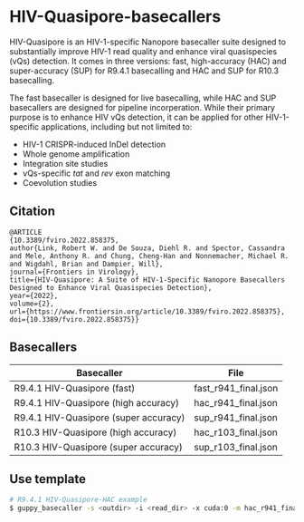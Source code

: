 # HIV-Quasipore-basecallers

HIV-Quasipore is an HIV-1-specific Nanopore basecaller suite designed to substantially improve HIV-1 read quality and enhance viral quasispecies (vQs) detection. It comes in three versions: fast, high-accuracy (HAC) and super-accuracy (SUP) for R9.4.1 basecalling and HAC and SUP for R10.3 basecalling. 

The fast basecaller is designed for live basecalling, while HAC and SUP basecallers are designed for pipeline incorperation. While their primary purpose is to enhance HIV vQs detection, it can be applied for other HIV-1-specific applications, including but not limited to:

* HIV-1 CRISPR-induced InDel detection
* Whole genome amplification
* Integration site studies
* vQs-specific *tat* and *rev* exon matching
* Coevolution studies

## Citation
```
@ARTICLE
{10.3389/fviro.2022.858375,  
author{Link, Robert W. and De Souza, Diehl R. and Spector, Cassandra and Mele, Anthony R. and Chung, Cheng-Han and Nonnemacher, Michael R. and Wigdahl, Brian and Dampier, Will},   	 
journal={Frontiers in Virology},      	
title={HIV-Quasipore: A Suite of HIV-1-Specific Nanopore Basecallers Designed to Enhance Viral Quasispecies Detection}, 
year={2022},    
volume={2},
url={https://www.frontiersin.org/article/10.3389/fviro.2022.858375},       	
doi={10.3389/fviro.2022.858375}}
```
## Basecallers

|Basecaller|File|
|--|--|
|R9.4.1 HIV-Quasipore (fast) | fast_r941_final.json |
|R9.4.1 HIV-Quasipore (high accuracy) | hac_r941_final.json |
|R9.4.1 HIV-Quasipore (super accuracy) | sup_r941_final.json |
|R10.3 HIV-Quasipore (high accuracy) | hac_r103_final.json |
|R10.3 HIV-Quasipore (super accuracy) | sup_r103_final.json |

## Use template

```bash
# R9.4.1 HIV-Quasipore-HAC example
$ guppy_basecaller -s <outdir> -i <read_dir> -x cuda:0 -m hac_r941_final.json
```


